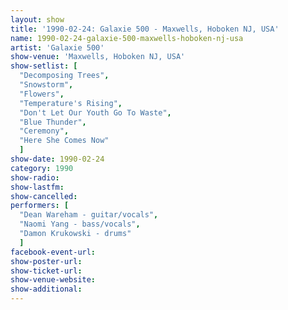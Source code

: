 ```yaml
---
layout: show
title: '1990-02-24: Galaxie 500 - Maxwells, Hoboken NJ, USA'
name: 1990-02-24-galaxie-500-maxwells-hoboken-nj-usa
artist: 'Galaxie 500'
show-venue: 'Maxwells, Hoboken NJ, USA'
show-setlist: [
  "Decomposing Trees",
  "Snowstorm",
  "Flowers",
  "Temperature's Rising",
  "Don't Let Our Youth Go To Waste",
  "Blue Thunder",
  "Ceremony",
  "Here She Comes Now"
  ]
show-date: 1990-02-24
category: 1990
show-radio: 
show-lastfm: 
show-cancelled: 
performers: [
  "Dean Wareham - guitar/vocals",
  "Naomi Yang - bass/vocals",
  "Damon Krukowski - drums"
  ]
facebook-event-url: 
show-poster-url: 
show-ticket-url: 
show-venue-website: 
show-additional: 
---
```


